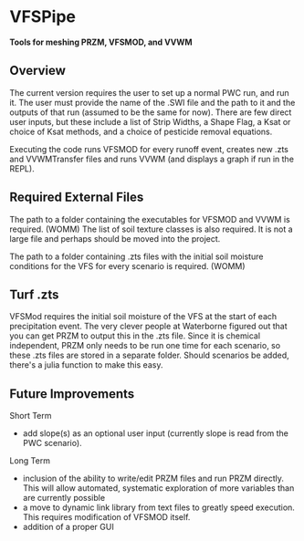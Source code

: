 # VFSPipe
**Tools for meshing PRZM, VFSMOD, and VVWM**

## Overview
The current version requires the user to set up a normal PWC run, and run it.
The user must provide the name of the .SWI file and the path to it and the outputs of that run (assumed to be the same for now). There are few direct user inputs, but these include a list of Strip Widths, a Shape Flag, a Ksat or choice of Ksat methods, and a choice of pesticide removal equations.

Executing the code runs VFSMOD for every runoff event, creates new .zts and VVWMTransfer files and runs VVWM (and displays a graph if run in the REPL).

## Required External Files
The path to a folder containing the executables for VFSMOD and VVWM is required. (WOMM)
The list of soil texture classes is also required. It is not a large file and perhaps should be moved into the project.

The path to a folder containing .zts files with the initial soil moisture conditions for the VFS for every scenario is required. (WOMM)

## Turf .zts

VFSMod requires the initial soil moisture of the VFS at the start of each precipitation event. The very clever people at Waterborne figured out that you can get PRZM to output this in the .zts file. Since it is chemical independent, PRZM only needs to be run one time for each scenario, so these .zts files are stored in a separate folder. Should scenarios be added, there's a julia function to make this easy.

## Future Improvements

Short Term
 - add slope(s) as an optional user input (currently slope is read from the PWC scenario).

Long Term
 - inclusion of the ability to write/edit PRZM files and run PRZM directly. This will allow automated, systematic exploration of more variables than are currently possible
 - a move to dynamic link library from text files to greatly speed execution. This requires modification of VFSMOD itself.
 - addition of a proper GUI
